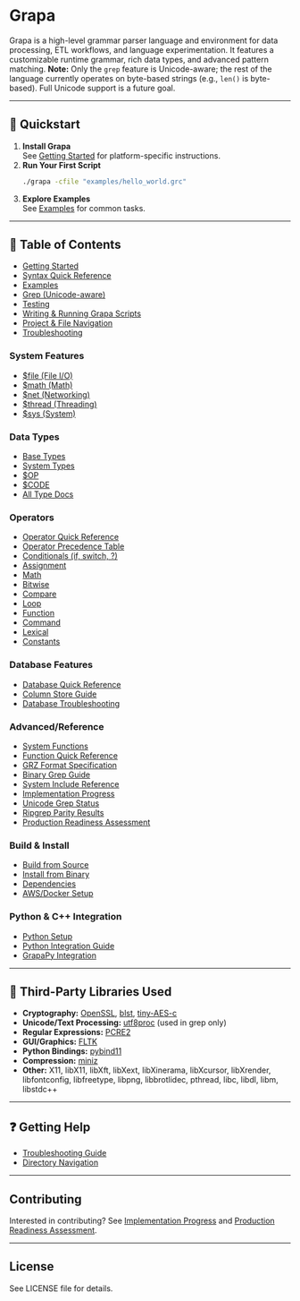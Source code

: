 
# Grapa

Grapa is a high-level grammar parser language and environment for data processing, ETL workflows, and language experimentation. It features a customizable runtime grammar, rich data types, and advanced pattern matching. **Note:** Only the `grep` feature is Unicode-aware; the rest of the language currently operates on byte-based strings (e.g., `len()` is byte-based). Full Unicode support is a future goal.

---

## 🚀 Quickstart

1. **Install Grapa**  
   See [Getting Started](docs/GETTING_STARTED.md) for platform-specific instructions.
2. **Run Your First Script**
   ```sh
   ./grapa -cfile "examples/hello_world.grc"
   ```
3. **Explore Examples**  
   See [Examples](docs/EXAMPLES.md) for common tasks.

---

## 📖 Table of Contents

- [Getting Started](docs/GETTING_STARTED.md)
- [Syntax Quick Reference](docs/syntax/basic_syntax.md)
- [Examples](docs/EXAMPLES.md)
- [Grep (Unicode-aware)](docs/GREP.md)
- [Testing](docs/TESTING.md)
- [Writing & Running Grapa Scripts](docs/grc_scripts.md)
- [Project & File Navigation](docs/directory_navigation.md)
- [Troubleshooting](docs/TROUBLESHOOTING.md)

### System Features
- [$file (File I/O)](docs/sys/file.md)
- [$math (Math)](docs/sys/math.md)
- [$net (Networking)](docs/sys/net.md)
- [$thread (Threading)](docs/sys/thread.md)
- [$sys (System)](docs/sys/sys.md)

### Data Types
- [Base Types](docs/BASETYPES.md)
- [System Types](docs/SYSTYPES.md)
- [$OP](docs/type/OP.md)
- [$CODE](docs/type/CODE.md)
- [All Type Docs](docs/type/)

### Operators
- [Operator Quick Reference](docs/syntax/operator.md)
- [Operator Precedence Table](docs/syntax/precedence.md)
- [Conditionals (if, switch, ?)](docs/operators/condition.md)
- [Assignment](docs/operators/assignment.md)
- [Math](docs/operators/math.md)
- [Bitwise](docs/operators/bit.md)
- [Compare](docs/operators/compare.md)
- [Loop](docs/operators/loop.md)
- [Function](docs/operators/function.md)
- [Command](docs/operators/command.md)
- [Lexical](docs/operators/lexical.md)
- [Constants](docs/operators/constants.md)

### Database Features
- [Database Quick Reference](docs/database/quick_reference.md)
- [Column Store Guide](docs/database/column_store.md)
- [Database Troubleshooting](docs/database/troubleshooting.md)

### Advanced/Reference
- [System Functions](docs/SYSTEM_FUNCTIONS.md)
- [Function Quick Reference](docs/FUNCTION_QUICK_REFERENCE.md)
- [GRZ Format Specification](docs/GRZ_FORMAT.md)
- [Binary Grep Guide](docs/BINARY_GREP.md)
- [System Include Reference](docs/INCLUDE_SYSTEM.md)
- [Implementation Progress](docs/IMPLEMENTATION_PROGRESS.md)
- [Unicode Grep Status](docs/UNICODE_GREP_STATUS.md)
- [Ripgrep Parity Results](docs/RIPGREP_PARITY_RESULTS.md)
- [Production Readiness Assessment](docs/PRODUCTION_READINESS_ASSESSMENT.md)

### Build & Install
- [Build from Source](docs/BUILD.md)
- [Install from Binary](docs/BINARY.md)
- [Dependencies](docs/DEPENDENCIES.md)
- [AWS/Docker Setup](docs/SETUPAWSDOCKER.md)

### Python & C++ Integration
- [Python Setup](docs/PYTHON.md)
- [Python Integration Guide](docs/python_integration.md)
- [GrapaPy Integration](docs/GRAPAPY_INTEGRATION.md)

---

## 🧩 Third-Party Libraries Used

- **Cryptography:** [OpenSSL](https://www.openssl.org/), [blst](https://github.com/supranational/blst), [tiny-AES-c](https://github.com/kokke/tiny-AES-c)
- **Unicode/Text Processing:** [utf8proc](https://github.com/JuliaStrings/utf8proc) (used in grep only)
- **Regular Expressions:** [PCRE2](https://www.pcre.org/)
- **GUI/Graphics:** [FLTK](https://www.fltk.org/)
- **Python Bindings:** [pybind11](https://github.com/pybind/pybind11)
- **Compression:** [miniz](https://github.com/richgel999/miniz)
- **Other:** X11, libX11, libXft, libXext, libXinerama, libXcursor, libXrender, libfontconfig, libfreetype, libpng, libbrotlidec, pthread, libc, libdl, libm, libstdc++

---

## ❓ Getting Help
- [Troubleshooting Guide](docs/TROUBLESHOOTING.md)
- [Directory Navigation](docs/directory_navigation.md)

---

## Contributing
Interested in contributing? See [Implementation Progress](docs/IMPLEMENTATION_PROGRESS.md) and [Production Readiness Assessment](docs/PRODUCTION_READINESS_ASSESSMENT.md).

---

## License
See LICENSE file for details.
